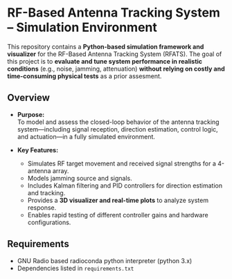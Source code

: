 # RF-Based Antenna Tracking System – Simulation Environment

This repository contains a **Python-based simulation framework and visualizer** for the RF-Based Antenna Tracking System (RFATS). The goal of this project is to **evaluate and tune system performance in realistic conditions** (e.g., noise, jamming, attenuation) **without relying on costly and time-consuming physical tests** as a prior assesment.

## Overview

- **Purpose:**  
  To model and assess the closed-loop behavior of the antenna tracking system—including signal reception, direction estimation, control logic, and actuation—in a fully simulated environment.

- **Key Features:**  
  - Simulates RF target movement and received signal strengths for a 4-antenna array.  
  - Models jamming source and signals.  
  - Includes Kalman filtering and PID controllers for direction estimation and tracking.  
  - Provides a **3D visualizer and real-time plots** to analyze system response.  
  - Enables rapid testing of different controller gains and hardware configurations.  

## Requirements

- GNU Radio based radioconda python interpreter (python 3.x)
- Dependencies listed in `requirements.txt`  

